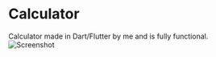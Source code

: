 # Calculator
Calculator made in Dart/Flutter by me and is fully functional.
<br>
![Screenshot](https://github.com/DarkSaibot/Calculator/assets/86971123/823c72fa-64f0-4eaf-9cc1-eef5e4a2083f)
